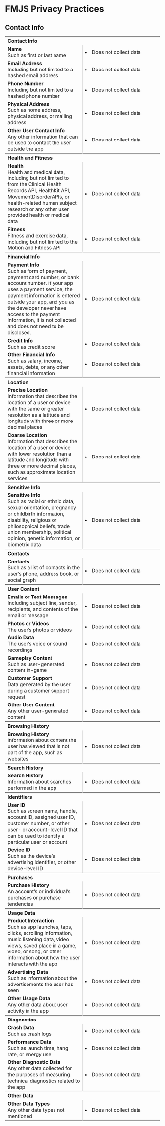 <style>
table tr td:first-of-type {
	width: 50%;
	border-right: 1px solid #ccc;
}
</style>
# FMJS Privacy Practices


## Contact Info

<table id="definitions" class="definitions" width="650" border="0">
<tbody>
<tr>
<th colspan="2" align="left">
Contact Info
</th>
</tr>
<tr>
<td width="50%"><strong>Name</strong><br>Such as first or last name</td>
<td width="50%"><li class="example">Does not collect data</li></td>
</tr>
<tr>
<td width="50%"><strong>Email Address</strong><br>Including but not limited to a hashed email address</td>
<td width="50%">
<li>Does not collect data</li>
</td>
</tr>
<tr>
<td><strong>Phone Number</strong><br>Including but not limited to a hashed phone number											</td>
<td>
<li>Does not collect data</li>
</td>
</tr>
<tr>
<td><strong>Physical Address</strong><br>Such as home address, physical address, or mailing address</td>
<td>										
<li>Does not collect data</li>
</td>
</tr>
<tr>
<td><strong>Other User Contact Info</strong><br>Any other information that can be used to contact the user outside the app</td>
<td>										
<li>Does not collect data</li>
</td>
</tr>
<tr>
<th colspan="2" align="left">
Health and Fitness
</th>
</tr>
<tr>
<td><strong>Health</strong><br>Health and medical data, including but not limited to from the Clinical Health Records API, HealthKit API, MovementDisorderAPIs, or health-related human subject research or any other user provided health or medical data</td>
<td>										
<li>Does not collect data</li>
</td>
</tr>
<tr>
<td><strong>Fitness</strong><br>Fitness and exercise data, including but not limited to the Motion and Fitness API</td>
<td>										
<li>Does not collect data</li>
</td>
</tr>
<tr>
<th colspan="2" align="left">
Financial Info
</th>
</tr>
<tr>
<td><strong>Payment Info</strong><br>Such as form of payment, payment card number, or bank account number. If your app uses a payment service, the payment information is entered outside your app, and you as the developer never have access to the payment information, it is not collected and does not need to be disclosed.</td>
<td>
<li>Does not collect data</li>
</td>
</tr>
<tr>
<td><strong>Credit Info</strong><br>Such as credit score</td>
<td>
<li>Does not collect data</li>
</td>
</tr>
<tr>
<td><strong>Other Financial Info</strong><br>Such as salary, income, assets, debts, or any other financial information</td>
<td>
<li>Does not collect data</li>
</td>
</tr>
<tr>
<th colspan="2" align="left">
Location
</th>
</tr>
<tr>
<td><strong>Precise Location</strong><br>Information that describes the location of a user or device with the same or greater resolution as a latitude and longitude with three or more decimal places</td>
<td>
<li>Does not collect data</li>
</td>
</tr>
<tr>
<td><strong>Coarse Location</strong><br>Information that describes the location of a user or device with lower resolution than a latitude and longitude with three or more decimal places, such as approximate location services</td>
<td>
<li>Does not collect data</li>
</td>
</tr>
<tr>
<th colspan="2" align="left">
Sensitive Info
</th>
</tr>
<tr>
<td><strong>Sensitive Info</strong><br>Such as racial or ethnic data, sexual orientation, pregnancy or childbirth information, disability, religious or philosophical beliefs, trade union membership, political opinion, genetic information, or biometric data</td>
<td>
<li>Does not collect data</li>
</td>
</tr>
<tr>
<th colspan="2" align="left">
Contacts
</th>
</tr>
<tr>
<td><strong>Contacts</strong><br>Such as a list of contacts in the user’s phone, address book, or social graph</td>
<td>
<li>Does not collect data</li>
</td>
</tr>
<tr>
<th colspan="2" align="left">
User Content
</th>
</tr>
<tr>
<td><strong>Emails or Text Messages</strong><br>Including subject line, sender, recipients, and contents of the email or message</td>
<td>										
<li>Does not collect data</li>
</td>
</tr>
<tr>
<td><strong>Photos or Videos</strong><br>The user’s photos or videos</td>
<td>										
<li>Does not collect data</li>
</td>
</tr>
<tr>
<td><strong>Audio Data</strong><br>The user’s voice or sound recordings</td>
<td>										
<li>Does not collect data</li>
</td>
</tr>
<tr>
<td><strong>Gameplay Conten</strong>t<br>Such as user-generated content in-game</td>
<td>										
<li>Does not collect data</li>
</td>
</tr>
<tr>
<td><strong>Customer Support</strong><br>Data generated by the user during a customer support request</td>
<td>										
<li>Does not collect data</li>
</td>
</tr>
<tr>
<td><strong>Other User Content</strong><br>Any other user-generated content</td>
<td>										
<li>Does not collect data</li>
</td>
</tr>
<tr>
<th colspan="2" align="left">
Browsing History
</th>
</tr>
<tr>
<td><strong>Browsing History</strong><br>Information about content the user has viewed that is not part of the app, such as websites</td>
<td>										
<li>Does not collect data</li>
</td>
</tr>
<tr>
<th colspan="2" align="left">
Search History
</th>
</tr>
<tr>
<td><strong>Search History</strong><br>Information about searches performed in the app</td>
<td>										
<li>Does not collect data</li>
</td>
</tr>
<tr>
<th colspan="2" align="left">
Identifiers
</th>
</tr>
<tr>
<td><strong>User ID</strong><br>Such as screen name, handle, account ID, assigned user ID, customer number, or other user- or account-level ID that can be used to identify a particular user or account</td>
<td>										
<li>Does not collect data</li>
</td>
</tr>
<tr>
<td><strong>Device ID</strong><br>Such as the device’s advertising identifier, or other device-level ID</td>
<td>										
<li>Does not collect data</li>
</td>
</tr>
<tr>
<th colspan="2" align="left">
Purchases
</th>
</tr>
<tr>
<td><strong>Purchase History</strong><br>An account’s or individual’s purchases or purchase tendencies</td>
<td>										
<li>Does not collect data</li>
</td>
</tr>
<tr>
<th colspan="2" align="left">
Usage Data
</th>
</tr>
<tr>
<td><strong>Product Interaction</strong><br>Such as app launches, taps, clicks, scrolling information, music listening data, video views, saved place in a game, video, or song, or other information about how the user interacts with the app</td>
<td>										
<li>Does not collect data</li>
</td>
</tr>
<tr>
<td><strong>Advertising Data</strong><br>Such as information about the advertisements the user has seen</td>
<td>										
<li>Does not collect data</li>
</td>
</tr>
<tr>
<td><strong>Other Usage Data</strong><br>Any other data about user activity in the app</td>
<td>										
<li>Does not collect data</li>
</td>
</tr>
<tr>
<th colspan="2" align="left">
Diagnostics
</th>
</tr>
<tr>
<td><strong>Crash Data</strong><br>Such as crash logs</td>
<td>										
<li>Does not collect data</li>
</td>
</tr>
<tr>
<td><strong>Performance Data</strong><br>Such as launch time, hang rate, or energy use</td>
<td>										
<li>Does not collect data</li>
</td>
</tr>
<tr>
<td><strong>Other Diagnostic Data</strong><br>Any other data collected for the purposes of measuring technical diagnostics related to the app</td>
<td>										
<li>Does not collect data</li>
</td>
</tr>
<tr>
<th colspan="2" align="left">
Other Data
</th>
</tr>
<tr>
<td><strong>Other Data Types</strong><br>Any other data types not mentioned</td>
<td>										
<li>Does not collect data</li>
</td>
</tr>
</tbody>
</table>


